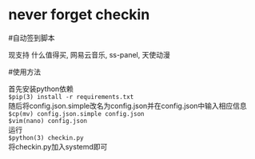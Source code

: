# never forget checkin

#自动签到脚本

现支持 什么值得买, 网易云音乐, ss-panel, 天使动漫

#使用方法

首先安装python依赖  
```$pip(3) install -r requirements.txt```  
随后将config.json.simple改名为config.json并在config.json中输入相应信息  
```$cp(mv) config.json.simple config.json```  
```$vim(nano) config.json```  
运行  
```$python(3) checkin.py```  
将checkin.py加入systemd即可
